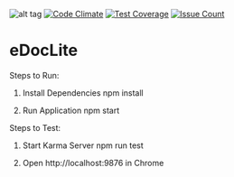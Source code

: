 ![alt tag](https://travis-ci.org/p632-sp-2016/eDocLite.svg?branch=master)
[![Code Climate](https://codeclimate.com/github/p632-sp-2016/eDocLite/badges/gpa.svg)](https://codeclimate.com/github/p632-sp-2016/eDocLite)
[![Test Coverage](https://codeclimate.com/github/p632-sp-2016/eDocLite/badges/coverage.svg)](https://codeclimate.com/github/p632-sp-2016/eDocLite/coverage)
[![Issue Count](https://codeclimate.com/github/p632-sp-2016/eDocLite/badges/issue_count.svg)](https://codeclimate.com/github/p632-sp-2016/eDocLite)

# eDocLite

Steps to Run: 

1) Install Dependencies
      npm install

2) Run Application
      npm start
      

Steps to Test: 

1) Start Karma Server
      npm run test
      
2) Open http://localhost:9876 in Chrome
